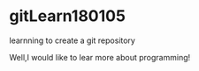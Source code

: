 # gitLearn180105
learnning to create a git repository

Well,I would like to lear more about programming!
